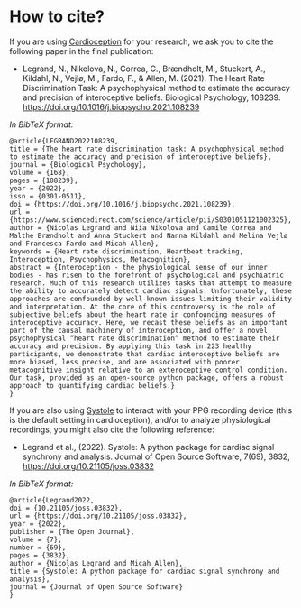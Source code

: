# How to cite?

If you are using [Cardioception](https://github.com/embodied-computation-group/Cardioception) for your research, we ask you to cite the following paper in the final publication:

* Legrand, N., Nikolova, N., Correa, C., Brændholt, M., Stuckert, A., Kildahl, N., Vejlø, M., Fardo, F., &amp; Allen, M. (2021). The Heart Rate Discrimination Task: A psychophysical method to estimate the accuracy and precision of interoceptive beliefs. Biological Psychology, 108239. <https://doi.org/10.1016/j.biopsycho.2021.108239>

*In BibTeX format:*

```text
@article{LEGRAND2022108239,
title = {The heart rate discrimination task: A psychophysical method to estimate the accuracy and precision of interoceptive beliefs},
journal = {Biological Psychology},
volume = {168},
pages = {108239},
year = {2022},
issn = {0301-0511},
doi = {https://doi.org/10.1016/j.biopsycho.2021.108239},
url = {https://www.sciencedirect.com/science/article/pii/S0301051121002325},
author = {Nicolas Legrand and Niia Nikolova and Camile Correa and Malthe Brændholt and Anna Stuckert and Nanna Kildahl and Melina Vejlø and Francesca Fardo and Micah Allen},
keywords = {Heart rate discrimination, Heartbeat tracking, Interoception, Psychophysics, Metacognition},
abstract = {Interoception - the physiological sense of our inner bodies - has risen to the forefront of psychological and psychiatric research. Much of this research utilizes tasks that attempt to measure the ability to accurately detect cardiac signals. Unfortunately, these approaches are confounded by well-known issues limiting their validity and interpretation. At the core of this controversy is the role of subjective beliefs about the heart rate in confounding measures of interoceptive accuracy. Here, we recast these beliefs as an important part of the causal machinery of interoception, and offer a novel psychophysical “heart rate discrimination“ method to estimate their accuracy and precision. By applying this task in 223 healthy participants, we demonstrate that cardiac interoceptive beliefs are more biased, less precise, and are associated with poorer metacognitive insight relative to an exteroceptive control condition. Our task, provided as an open-source python package, offers a robust approach to quantifying cardiac beliefs.}
}
```

If you are also using [Systole](https://systole-docs.github.io/) to interact with your PPG recording device (this is the default setting in cardioception), and/or to analyze physiological recordings, you might also cite the following reference:

* Legrand et al., (2022). Systole: A python package for cardiac signal synchrony and analysis. Journal of Open Source Software, 7(69), 3832, <https://doi.org/10.21105/joss.03832>

*In BibTeX format:*

```text
@article{Legrand2022,
doi = {10.21105/joss.03832},
url = {https://doi.org/10.21105/joss.03832},
year = {2022},
publisher = {The Open Journal},
volume = {7},
number = {69},
pages = {3832},
author = {Nicolas Legrand and Micah Allen},
title = {Systole: A python package for cardiac signal synchrony and analysis},
journal = {Journal of Open Source Software}
} 
```
